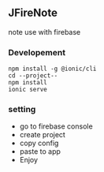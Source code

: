 ## JFireNote

note use with firebase

### Developement

```
npm install -g @ionic/cli
cd --project--
npm install
ionic serve
```

### setting

- go to firebase console
- create project
- copy config
- paste to app
- Enjoy
